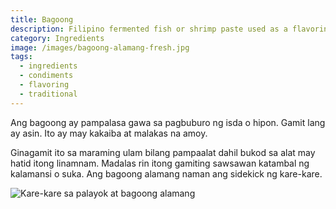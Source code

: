 ```yaml
---
title: Bagoong
description: Filipino fermented fish or shrimp paste used as a flavoring and condiment
category: Ingredients
image: /images/bagoong-alamang-fresh.jpg
tags:
  - ingredients
  - condiments
  - flavoring
  - traditional
---
```


Ang bagoong ay pampalasa gawa sa pagbuburo ng isda o hipon. Gamit lang ay asin. Ito ay may kakaiba at malakas na amoy.

Ginagamit ito sa maraming ulam bilang pampaalat dahil bukod sa alat may hatid itong linamnam. Madalas rin itong gamiting sawsawan katambal ng kalamansi o suka. Ang bagoong alamang naman ang sidekick ng kare-kare.

![Kare-kare sa palayok at bagoong alamang](/images/kare-kare-bagoong-alamang.jpg?nf_resize=fit&w=960)
